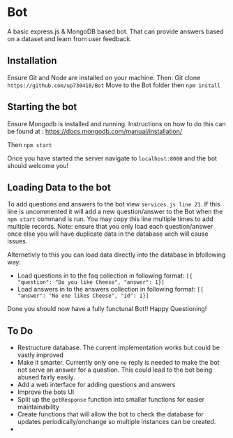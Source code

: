# Bot
A basic express.js &amp; MongoDB based bot. That can provide answers based on a dataset and learn from user feedback.

## Installation 
Ensure Git and Node are installed on your machine. Then: 
Git clone `https://github.com/up730418/Bot`
Move to the Bot folder then `npm install`

## Starting the bot
Ensure Mongodb is installed and running. Instructions on how to do this can be found at : https://docs.mongodb.com/manual/installation/

Then `npm start`

Once you have started the server navigate to `localhost:8080` and the bot should welcome you!

## Loading Data to the bot
To add questions and answers to the bot view `services.js line 21`. If this line is uncommented it will add a new question/answer to the Bot when the `npm start` command is run. You may copy this line multiple times to add multiple records. Note: ensure that you only load each question/answer once else you will have duplicate data in the database wich will cause issues.

Alternetivly to this you can load data directly into the database in bfollowing way:
- Load questions in to the faq collection in following format: `[{ "question": "Do you like Cheese", "answer": 1}]`
- Load answers in to the answers collection in following format: `[{ "answer": "No one likes Cheese", "id": 1}]`

Done you should now have a fully functunal Bot!! Happy Questioning!

## To Do
- Restructure database. The current implementation works but could be vastly improved
- Make it smarter. Currently only one `no` reply is needed to make the bot not serve an answer for a question. This could lead to the bot being abused fairly easily.
- Add a web interface for adding questions and answers
- Improve the bots UI
- Split up the `getResponse` function into smaller functions for easier maintainability
- Create functions that will allow the bot to check the database for updates periodically/onchange so multiple instances can be created.
- 
